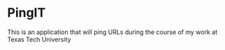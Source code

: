 # PingIT
This is an application that will ping URLs during the course of my work at Texas Tech University

